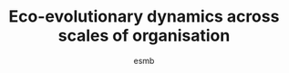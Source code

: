 ---
layout: group
author: esmb
day: "Tuesday"
group: "MS1"
title: "Eco-evolutionary dynamics across scales of organisation"
organizers: "Meike Wittmann, Chaitanya S. Gokhale"
description: "Evolution proceeding at ecological time-scales is a reality. From numerous experiments and empirical studies across the tree of life, rapid evolution has been attested. However, the separation of time-scales between ecology and evolution has been a handy tool in the inventory of theoretical biology, and the loss of this assumption challenges us to develop new modelling and analysis approaches. Here we would like to highlight new theories and models which successfully address these challenges to understand eco- evolutionary dynamics across scales of organisation: from cells to societies, and across space and time. Our speakers offer four exciting perspectives on the theory of eco-evolutionary dynamics. First, Paula Vasconcelas discusses the joint eco-evolutionary dynamics of multiple traits. This is important because trait evolution and diversification do not happen in isolation when multiple traits are linked. Scaling up to multiple species, Lynn Govaert discusses the consequences of combining approaches from evolutionary biology and community ecology to study eco-evolutionary dynamics playing out in ecological communi- ties at various spatial and temporal scales. Furthermore, trait evolution can alter how individuals affect their environment, and this can then feedback to affect the fitness of other individuals in the population. This feedback loop is explored by Charles Mullon, focusing in particular on non-random interactions between individuals and spatial structure, with impacts ranging from microbiomes to social evolution. Fi- nally, unifying processes across scales of organisation, Josep Sardany ́es discusses the classic hypercycle model and how it can capture eco-evolutionary dynamics from the origins of life to complex eco-systems."
subgroup: "OTHE"
author1: "Paula Vasconcelos"
author2: "Lynn Govaert"
author3: "Charles Mullon"
author4: "Josep Sardanyés"
inst1: "Uppsala"
inst2: "Eawag"
inst3: "Lausanne"
inst4: "CRM Barcelona"
title1: "How does joint evolution of consumer traits affect resource specialization?"
title2: "Towards an integrated theory of eco-evolutionary communities"
title3: "Eco-evolutionary dynamics under non-random interactions"
title4: "Dynamics of cooperation: from origins of life to ecosystems"
abstract1: "The origin and maintenance of diversity in nature are central themes in evolutionary biology and ecology. Recently, the framework of adaptive dynamics has been applied to try and shed light onto these questions, with interesting results. The phenomenon of disruptive selection when extreme phenotypes have a fitness advantage over more intermediate phenotypes is particularly interesting because, under this regime, selection favors the evolution of adaptive phenotypic diversity. More specifically, it can drive speciation as well as the evolution and maintenance of polymorphism within a species. The conditions that result in this specific selective regime are well understood at the theoretical level, but with one fun- damental restriction: the majority of research is based on the assumption of a single evolving quantitative trait. However, biological organisms are complex and initial results from the few models that incorporate multidimensional trait evolution indicate that increasing the number of co-evolving traits facilitates the emergence of disruptive selection. To systematically extend the existing theory, we study the conditions for the emergence of disruptive selection based on models with several co-evolving traits. These models are (i) characterized by a set of evolving traits that determines the fitness of individuals in a population due to interactions with a complex environment (prey, predators, pathogens), and (ii) mechanistic in the sense that each trait has an interpretation at the level of the organism. This approach thus allows us to better understand when and under what circumstances multiple coevolving traits facilitate or hinder the emergence of biological diversity. In this work, we analyze the evolutionary dynamics of consumer traits in a consumer-resource model. Consumer growth depends on search efficiency, handling time and conversion efficiency for two resources. Feeding on these alternative resources is subject to trade-offs such that, for instance, increasing search efficiency for one resource can only be achieved by decreasing search efficiency for the other. We investigate the evolution of these traits in isolation and various combinations. Our results show how moving from one to two, and then three coevolving traits affects the conditions un- der which resource polymorphism arises through evolutionary branching. We also show that the critical trade-off curvatures that lead to the different evolutionary outcomes that is, whether evolution leads to one generalist, one specialist or two specialists depend decisively on the specific combination of coevolv- ing traits. Finally, we show that, with multidimensional trait spaces, the parameter range can be split into one region in which evolutionary branching is independent of the mutational variance-covariance matrix, and another in which branching depends on it."
abstract2: "The increasing amount of studies showing evidence of rapid evolution occurring on similar timescales as ecological processes, have demonstrated the importance of including eco-evolutionary dynamics to further our understanding on population, community and ecosystem processes. Most empirical studies still focus on the ecological consequences of evolutionary change within a single species. However, in natural systems species co-occur together, comprising a community. Hence, all member species may display an evolutionary response. Thus focusing on evolution of a single species may lead to an over- or underestimation of evolution on ecological processes. To understand the role of eco-evolutionary dynamics within communities of multiple coexisting species, there is a need for a formal theory of eco-evolutionary communities integrating processes of evolutionary biology and community ecology operating at different temporal and spatial scales. Based on previous frameworks of evolutionary biology and community ecology, I here present an integrated framework for eco-evolutionary communities, bringing together theoretical, conceptual and technical approaches of these two fields. Integrating fundamental processes of evolutionary biology and community ecology improves our understanding of eco-evolutionary dynamics within multi-species communities and allows the design of new experimental approaches and testing for new hypotheses."
abstract3: "Organisms continuously modify their living conditions, transforming their environment, microbiome, and sometimes culture. Where these modifications influence the fitness of conspecifics, a feedback emerges between the evolution of traits and the environment in which they are expressed. To investigate such feedback, it is typically assumed that individuals interact at random. In this case, one can study the invasion of a rare mutant trait in an environment set by a common resident ignoring mutant-mutant interactions. However, non-random interactions are common in nature. In this talk, I will report some of my results on the effect of non-random interactions on eco-evolutionary dynamics, focusing on two mechanisms that lead to such non-random interactions: spatial structure and biased behaviours between parents and their offspring. In both cases, selection depends on complex feedbacks between individuals of the same mutant lineage. By disentangling and quantifying these feedbacks, this research can help understand the nature of adaptation via non-genetic modifications, with implications for how organisms evolve to transform their environments, microbiome, or culture."
abstract4: "In this talk we will introduce the hypercycle model, originally conceived by Manfred Eigen and Peter Schuster to study the dynamics of prebiotic replicators. Hypercycles are dynamical systems formed by replicators with catalytic activity, thus they have been also employed to investigate cooperation in complex ecosystems at different levels. Following this mathematical model, we will show the dynamics and bifurcations tied to cooperation, from origins of life to models of facilitation in metapopulations and dynamics of semiarid ecosystems. We will emphasise on the evidences we have of such dynamics in real biological systems (both at the experimental or field levels), thus showing that dynamical systems theory offers us a unique framework to understand the basic mechanims behind the dynamics and the transitions in systems with strong nonlinearities."
---